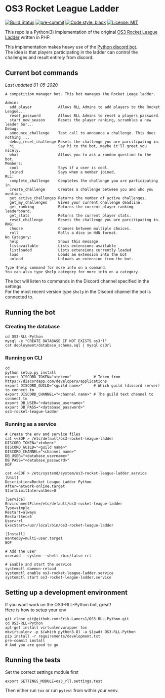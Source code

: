 # OS3 Rocket League Ladder
[![Build Status](https://travis-ci.org/Erik-Lamers1/OS3-RLL-Python.svg?branch=master)](https://travis-ci.org/Erik-Lamers1/OS3-RLL-Python)
[![pre-commit](https://img.shields.io/badge/pre--commit-enabled-brightgreen?logo=pre-commit&logoColor=white)](https://github.com/pre-commit/pre-commit)
[![Code style: black](https://img.shields.io/badge/code%20style-black-000000.svg)](https://github.com/psf/black)
[![License: MIT](https://img.shields.io/badge/License-MIT-yellow.svg)](https://opensource.org/licenses/MIT)

This repo is a Python(3) implementation of the original [OS3 Rocket League Ladder](https://github.com/Erik-Lamers1/OS3-Rocket-League-Ladder) written in PHP.

This implementation makes heavy use of the [Python discord bot](https://discordpy.readthedocs.io/en/latest/).  
The idea is that players participating in the ladder can control the challenges and result entirely from discord.

## Current bot commands
_Last updated 01-05-2020_
```shell script
A competition manager bot. This bot manages the Rocket Leage ladder.

Admin:
  add_player            Allows RLL Admins to add players to the Rocket League...
  reset_password        Allows RLL Admins to reset a players password.
  start_new_season      Resets the player ranking, scrambles a new leader bor...
Debug:
  announce_challenge    Test call to announce a challenge. This does nothing ...
  debug_reset_challenge Resets the challenge you are parcitipating in.
  hi                    Say hi to the bot, maybe it'll greet you nicely.
  what                  Allows you to ask a random question to the bot.
Members:
  cool                  Says if a user is cool.
  joined                Says when a member joined.
RLL:
  complete_challenge    Completes the challenge you are participating in.
  create_challenge      Creates a challenge between you and who you mention.
  get_active_challenges Returns the number of active challenges.
  get_my_challenges     Gives your current challenge deadline.
  get_ranking           Returns the current player ranking leaderboard.
  get_stats             Returns the current player stats.
  reset_challenge       Resets the challenge you are parcitipating in.
RNG:
  choose                Chooses between multiple choices.
  roll                  Rolls a dice in NdN format.
​No Category:
  help                  Shows this message
  listavailable         Lists extensions available
  listloaded            Lists extensions currently loaded
  load                  Loads an extension into the bot
  unload                Unloads an extension from the bot.

Type $help command for more info on a command.
You can also type $help category for more info on a category.
```
The bot will listen to commands in the Discord channel specified in the settings.  
For the most recent version type `$help` in the Discord channel the bot is connected to.

## Running the bot
### Creating the database
```shell script
cd OS3-RLL-Python
mysql -e "CREATE DATABASE IF NOT EXISTS os3rl"
cat deployment/database_schema.sql | mysql os3rl
```

### Running on CLI
```shell script
cd 
python setup.py install
export DISCORD_TOKEN="<token>"          # Token from https://discordapp.com/developers/applications
export DISCORD_GUILD="<guild name>"     # Which guild (discord server) to connect to
export DISCORD_CHANNEL="<channel name>" # The guild text channel to connect to
export DB_USER="<database_username>"
export DB_PASS="<database_password>"
os3-rocket-league-ladder
```

### Running as a service
```shell script
# Create the env and service files
cat <<EOF > /etc/default/os3-rocket-league-ladder
DISCORD_TOKEN="<token>"
DISCORD_GUILD="<guild name>"
DISCORD_CHANNEL="<channel name>"
DB_USER="<database_username>"
DB_PASS="<database_password>"
EOF

cat <<EOF > /etc/systemd/system/os3-rocket-league-ladder.service
[Unit]
Description=Rocket League Ladder Python
After=network-online.target
StartLimitIntervalSec=0

[Service]
EnvironmentFile=/etc/default/os3-rocket-league-ladder
Type=simple
Restart=always
RestartSec=5
User=rrl
ExecStart=/usr/local/bin/os3-rocket-league-ladder

[Install]
WantedBy=multi-user.target
EOF

# Add the user
useradd --system --shell /bin/false rrl

# Enable and start the service
systemctl daemon-reload
systemctl enable os3-rocket-league-ladder.service
systemctl start os3-rocket-league-ladder.service
```

## Setting up a development environment
If you want work on the OS3-RLL-Python bot, great!  
Here is how to setup your env
```shell script
git clone git@github.com:Erik-Lamers1/OS3-RLL-Python.git
cd OS3-RLL-Python
apt-get install virtualenvwrapper tox
mkvirtualenv -p $(which python3.8) -a $(pwd) OS3-RLL-Python
pip install -r requirements/development.txt
pre-commit install
# And you are good to go
```

## Running the tests
Set the correct settings module first
```shell script
export SETTINGS_MODULE=os3_rll.settings.test
```
Then either run `tox` or run `pytest` from within your venv.
